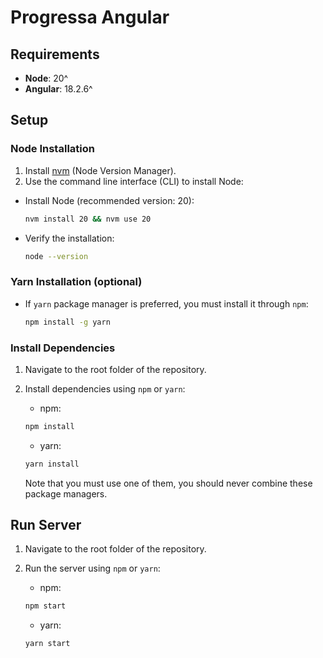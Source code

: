 # Progressa Angular

## Requirements

- **Node**: 20^
- **Angular**: 18.2.6^

## Setup

### Node Installation

1. Install [nvm](https://github.com/nvm-sh/nvm?tab=readme-ov-file#installing-and-updating) (Node Version Manager).
2. Use the command line interface (CLI) to install Node:

  - Install Node (recommended version: 20):

    ``` bash
    nvm install 20 && nvm use 20
    ```
      
  - Verify the installation:

    ``` bash
    node --version
    ```

### Yarn Installation (optional)

- If `yarn` package manager is preferred, you must install it through `npm`:

    ``` bash
    npm install -g yarn
    ```
    

### Install Dependencies

1. Navigate to the root folder of the repository.
2. Install dependencies using `npm` or `yarn`:

    - npm:

    ``` bash
    npm install
    ```

    - yarn:
    
    ``` bash
    yarn install
    ```

   Note that you must use one of them, you should never combine these package managers.

## Run Server

1. Navigate to the root folder of the repository.
2. Run the server using `npm` or `yarn`:

    - npm:

    ``` bash
    npm start
    ```

    - yarn:

    ``` bash
    yarn start
    ```
